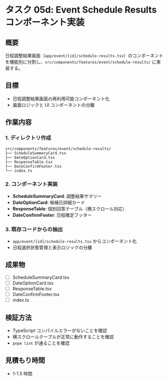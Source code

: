 # タスク 05d: Event Schedule Results コンポーネント実装

## 概要

日程調整結果画面（`app/event/[id]/schedule-results.tsx`）のコンポーネントを機能別に分割し、`src/components/features/event/schedule-results/` に実装する。

## 目標

- 日程調整結果画面の再利用可能コンポーネント化
- 画面ロジックと UI コンポーネントの分離

## 作業内容

### 1. ディレクトリ作成

```
src/components/features/event/schedule-results/
├── ScheduleSummaryCard.tsx
├── DateOptionCard.tsx
├── ResponseTable.tsx
├── DateConfirmFooter.tsx
└── index.ts
```

### 2. コンポーネント実装

- **ScheduleSummaryCard**: 調整結果サマリー
- **DateOptionCard**: 候補日詳細カード
- **ResponseTable**: 個別回答テーブル（横スクロール対応）
- **DateConfirmFooter**: 日程確定フッター

### 3. 既存コードからの抽出

- `app/event/[id]/schedule-results.tsx` からコンポーネント化
- 日程選択状態管理と表示ロジックの分離

## 成果物

- [ ] ScheduleSummaryCard.tsx
- [ ] DateOptionCard.tsx
- [ ] ResponseTable.tsx
- [ ] DateConfirmFooter.tsx
- [ ] index.ts

## 検証方法

- TypeScript コンパイルエラーがないことを確認
- 横スクロールテーブルが正常に動作することを確認
- `pnpm lint` が通ることを確認

## 見積もり時間

- 1-1.5 時間
